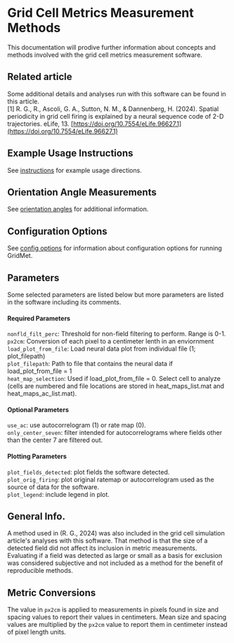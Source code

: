 Grid Cell Metrics Measurement Methods
=====================================

This documentation will prodive further information about concepts and methods involved with the grid cell metrics measurement software.

## Related article
Some additional details and analyses run with this software can be found in this article.
<br>\[1\] R. G., R., Ascoli, G. A., Sutton, N. M., & Dannenberg, H. (2024). Spatial periodicity in grid cell firing is explained by a neural sequence code of 2-D trajectories. eLife, 13. [https://doi.org/10.7554/eLife.96627.1](https://doi.org/10.7554/eLife.96627.1)

## Example Usage Instructions
See [instructions](https://hco-dev-docs.readthedocs.io/en/latest/gridcell_metrics/usage_instruct.html) for example usage directions.

## Orientation Angle Measurements
See [orientation angles](https://hco-dev-docs.readthedocs.io/en/latest/gridcell_metrics/orientation_angles.html) for additional information.

## Configuration Options
See [config options](https://hco-dev-docs.readthedocs.io/en/latest/gridcell_metrics/config_options.html) for information about configuration options for running GridMet.

## Parameters
Some selected parameters are listed below but more parameters are listed in the software including its comments.

#### Required Parameters
`nonfld_filt_perc`: Threshold for non-field filtering to perform. Range is 0-1.
<br>`px2cm`: Conversion of each pixel to a centimeter lenth in an enviornment
<br>`load_plot_from_file`: Load neural data plot from individual file (1; plot_filepath)
<br>`plot_filepath`: Path to file that contains the neural data if load_plot_from_file = 1
<br>`heat_map_selection`: Used if load_plot_from_file = 0. Select cell to analyze (cells are numbered and file locations are stored in heat_maps_list.mat and heat_maps_ac_list.mat).

#### Optional Parameters
`use_ac`: use autocorrelogram (1) or rate map (0).
<br>`only_center_seven`: filter intended for autocorrelograms where fields other than the center 7 are filtered out.

#### Plotting Parameters
`plot_fields_detected`: plot fields the software detected.
<br>`plot_orig_firing`: plot original ratemap or autocorrelogram used as the source of data for the software.
<br>`plot_legend`: include legend in plot.

## General Info.
A method used in (R. G., 2024) was also included in the grid cell simulation article's analyses with this software. That method is that the size of a detected field did not affect its inclusion in metric measurements. Evaluating if a field was detected as large or small as a basis for exclusion was considered subjective and not included as a method for the benefit of reproducible methods.

## Metric Conversions
The value in `px2cm` is applied to measurements in pixels found in size and spacing values to report their values in centimeters. Mean size and spacing values are multiplied by the `px2cm` value to report them in centimeter instead of pixel length units.